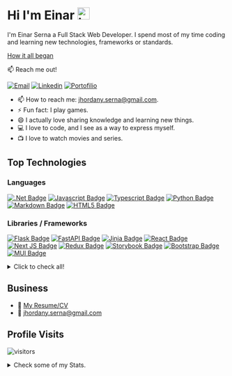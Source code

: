 <!-- @format -->

# Hi I'm Einar <img src="https://user-images.githubusercontent.com/1303154/88677602-1635ba80-d120-11ea-84d8-d263ba5fc3c0.gif" width="28px" height="28px" alt="hi">

I'm Einar Serna a Full Stack Web Developer. I spend most of my time coding and learning new technologies, frameworks or standards.

[How it all began](https://www.pressreader.com/mexico/periodico-am-express-guanajuato/20160708/281595239859840)

:mailbox: Reach me out!

[![Email](https://img.shields.io/badge/Einar_Serna-c0392b.svg?style=for-the-badge&labelColor=black&logo=gmail&logoColor=white)](mailto:jhordany.serna@gmail.com)
[![Linkedin](https://img.shields.io/badge/Einar_Serna-0e76a8.svg?style=for-the-badge&labelColor=black&logo=linkedin&logoColor=white)](https://www.linkedin.com/in/einar-serna-539100129/)
[![Portofilio](https://img.shields.io/badge/Porfolio-5C2D91.svg?style=for-the-badge&labelColor=black&logo=github&logoColor=white)](https://master-git-hack.github.io/Master-Git-Hack/)

-   📫 How to reach me: jhordany.serna@gmail.com.
-   ⚡ Fun fact: I play games.
-   :smile: I actually love sharing knowledge and learning new things.
-   :computer: I love to code, and I see as a way to express myself.
-   :tv: I love to watch movies and series.

## Top Technologies

### Languages

[![.Net Badge](https://img.shields.io/badge/C_Sharp-5C2D91?style=for-the-badge&labelColor=black&logo=.net&logoColor=white)](#)
[![Javascript Badge](https://img.shields.io/badge/-Javascript-F0DB4F?style=for-the-badge&labelColor=black&logo=javascript&logoColor=F0DB4F)](#)
[![Typescript Badge](https://img.shields.io/badge/-Typescript-007acc?style=for-the-badge&labelColor=black&logo=typescript&logoColor=007acc)](#)
[![Python Badge](https://img.shields.io/badge/-python-4786B8?style=for-the-badge&labelColor=black&logo=python&logoColor=white)](#)
[![Markdown Badge](https://img.shields.io/badge/markdown-%23000000.svg?style=for-the-badge&logo=markdown&logoColor=white)](#)
[![HTML5 Badge](https://img.shields.io/badge/html5-%23E34F26.svg?style=for-the-badge&logo=html5&labelColor=black&logoColor=white)](#)

### Libraries / Frameworks

[![Flask Badge](https://img.shields.io/badge/-FLASK-000000?style=for-the-badge&labelColor=white&logo=FLASK&logoColor=000000)](#)
[![FastAPI Badge](https://img.shields.io/badge/-FastAPI-00766A?style=for-the-badge&labelColor=black&logo=FastAPI&logoColor=FFFFFF)](#)
[![Jinja Badge](https://img.shields.io/badge/jinja-white.svg?style=for-the-badge&labelColor=black&logo=jinja&logoColor=black)](#)
[![React Badge](https://img.shields.io/badge/-React-61DBFB?style=for-the-badge&labelColor=black&logo=react&logoColor=61DBFB)](#)
[![Next JS Badge](https://img.shields.io/badge/Next-black?style=for-the-badge&logo=next.js&logoColor=white)](#)
[![Redux Badge](https://img.shields.io/badge/redux-%23593d88.svg?style=for-the-badge&labelColor=black&&logo=redux&logoColor=white)](#)
[![Storybook Badge](https://img.shields.io/badge/-Storybook-FF4785?style=for-the-badge&labelColor=black&logo=storybook&logoColor=white)](#)
[![Bootstrap Badge](https://img.shields.io/badge/bootstrap-%23563D7C.svg?style=for-the-badge&labelColor=black&logo=bootstrap&logoColor=white)](#)
[![MUI Badge](https://img.shields.io/badge/MUI-%230081CB.svg?style=for-the-badge&labelColor=black&logo=mui&logoColor=white)](#)

<details>
<summary>
    Click to check all!
</summary>

### Version Control

[![Git Badge](https://img.shields.io/badge/git-%23F05033.svg?style=for-the-badge&labelColor=black&logo=git&logoColor=white)](#)
[![GitHub Badge](https://img.shields.io/badge/github-5C2D91.svg?style=for-the-badge&labelColor=black&logo=github&logoColor=white)](#)
[![GitLab Badge](https://img.shields.io/badge/gitlab-red.svg?style=for-the-badge&labelColor=black&logo=gitlab&logoColor=white)](#)
[![Bitbucket Badge](https://img.shields.io/badge/bitbucket-%230047B3.svg?style=for-the-badge&labelColor=black&logo=bitbucket&logoColor=white)](#)

### Security

[![JWT](https://img.shields.io/badge/JWT-gray?style=for-the-badge&labelColor=black&logo=JSON%20web%20tokens)](#)

### Databases

[![SQLite Badge](https://img.shields.io/badge/sqlite-%2307405e.svg?style=for-the-badge&labelColor=black&logo=sqlite&logoColor=white)](#)
[![PostgreSQL Badge](https://img.shields.io/badge/-PostgreSQL-336791?style=for-the-badge&labelColor=black&logo=PostgreSQL&logoColor=336791)](#)
[![SQL SERVER Badge](https://img.shields.io/badge/-sql_server-D00841?style=for-the-badge&labelColor=black&logo=microsoft-sql-server&logoColor=FFFFFF)](#)
[![AmazonDynamoDB Badge](https://img.shields.io/badge/Amazon%20DynamoDB-4053D6?style=for-the-badge&labelColor=black&logo=Amazon%20DynamoDB&logoColor=white)](#)
[![Firebase Badge](https://img.shields.io/badge/Firebase-039BE5?style=for-the-badge&logo=Firebase&labelColor=black&logoColor=yellow)](#)
[![MySQL Badge](https://img.shields.io/badge/mysql-%2300f.svg?style=for-the-badge&logo=mysql&labelColor=black&logoColor=blue)](#)
[![MongoDB Badge](https://img.shields.io/badge/MongoDB-%234ea94b.svg?style=for-the-badge&labelColor=black&logo=mongodb&logoColor=white)](#)

### Servers

[![Apache Badge](https://img.shields.io/badge/apache-%23D42029.svg?style=for-the-badge&labelColor=black&logo=apache&logoColor=white)](#)
[![Nginx Badge](https://img.shields.io/badge/nginx-%23009639.svg?style=for-the-badge&labelColor=black&logo=nginx&logoColor=white)](#)
[![Gunicorn Badge](https://img.shields.io/badge/gunicorn-%298729.svg?style=for-the-badge&labelColor=black&logo=gunicorn&logoColor=white)](#)

### Hosting

[![AWS](https://img.shields.io/badge/AWS-%23FF9900.svg?style=for-the-badge&labelColor=black&logo=amazon-aws&logoColor=white)](#)
[![Heroku](https://img.shields.io/badge/heroku-%23430098.svg?style=for-the-badge&labelColor=black&logo=heroku&logoColor=white)](#)

### Softwares

[![Docker Badge](https://img.shields.io/badge/docker-%232671E5.svg?style=for-the-badge&labelColor=black&logo=docker&logoColor=blue)](#)
[![Adobe Illustrator Badge](https://img.shields.io/badge/adobe%20illustrator-%23FF9A00.svg?style=for-the-badge&labelColor=black&logo=adobe%20illustrator&logoColor=white)](#)
[![Adobe XD Badge](https://img.shields.io/badge/Adobe%20XD-470137?style=for-the-badge&labelColor=black&logo=Adobe%20XD&logoColor=#FF61F6)](#)
[![Insomnia Badge](https://img.shields.io/badge/Insomnia-black?style=for-the-badge&labelColor=black&logo=insomnia&logoColor=5849BE)](#)
[![Microsoft Badge](https://img.shields.io/badge/Microsoft_Office-0078D4?style=for-the-badge&labelColor=black&logo=microsoft&logoColor=white)](#)
[![LibreOffice Badge](https://img.shields.io/badge/LibreOffice-%2318A303?style=for-the-badge&labelColor=black&logo=LibreOffice&logoColor=white)](#)
[![Jira Badge](https://img.shields.io/badge/jira-%230A0FFF.svg?style=for-the-badge&logo=jira&labelColor=black&logoColor=white)](#)
[![Swagger Badge](https://img.shields.io/badge/-Swagger-%23Clojure?style=for-the-badge&logo=swagger&labelColor=black&logoColor=white)](#)
[![Trello Badge](https://img.shields.io/badge/Trello-%23026AA7.svg?style=for-the-badge&logo=Trello&labelColor=black&logoColor=white)](#)

### CI

[![GitHub Actions Badge](https://img.shields.io/badge/github%20actions-%232671E5.svg?style=for-the-badge&labelColor=black&logo=githubactions&logoColor=white)](#)
[![TravisCI Badge](https://img.shields.io/badge/travis%20ci-%232B2F33.svg?style=for-the-badge&labelColor=black&logo=travis&logoColor=white)](#)

### Cloud Storage

[![Google Drive Badge](https://img.shields.io/badge/Google%20Drive-4285F4?style=for-the-badge&labelColor=black&logo=googledrive&logoColor=white)](#)

### OS

[![Alpine Linux Badge](https://img.shields.io/badge/Alpine_Linux-%230D597F.svg?style=for-the-badge&logo=alpine-linux&logoColor=white)](#)
[![Arch Badge](https://img.shields.io/badge/Garuda-1793D1?logo=arch-linux&logoColor=fff&style=for-the-badge)](#)
[![Debian Badge](https://img.shields.io/badge/Debian-D70A53?style=for-the-badge&logo=debian&logoColor=white)](#)
[![macOS Badge](https://img.shields.io/badge/mac%20os-000000?style=for-the-badge&logo=macos&logoColor=F0F0F0)](#)
[![Windows Badge](https://img.shields.io/badge/Windows-0078D6?style=for-the-badge&logo=windows&logoColor=white)](#)

</details>

## Business

-   :paperclip: [My Resume/CV](https://github.com/Master-Git-Hack/Master-Git-Hack/blob/b35a9de84a6165232b8337a99c5449aba8b11bd2/Resume.pdf)
-   :email: jhordany.serna@gmail.com

## Profile Visits

![visitors](https://visitor-badge.glitch.me/badge?page_id=Master-Git-Hack.Master-Git-Hack)

<details>
<summary>
  Check some of my Stats.
</summary>

<br >

## Top Languages

[![Top Langs](https://github-readme-stats.vercel.app/api/top-langs/?username=Master-Git-Hack)](https://github.com/anuraghazra/github-readme-stats)

## Github Stats

![Einar Serna's github stats](https://github-readme-stats.vercel.app/api?username=Master-Git-Hack&count_private=true&theme=tokyonight&hide=contribs,prs)

</details>

